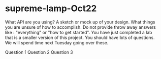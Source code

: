 # supreme-lamp-Oct22

What API are you using?
A sketch or mock up of your design.
What things you are unsure of how to accomplish. Do not provide throw away answers like : "everything" or "how to get started". You have just completed a lab that is a smaller version of this project. You should have lots of questions. We will spend time next Tuesday going over these.
<html> 
<p1>
 Question 1 
 Question 2
 Question 3 
</html>
